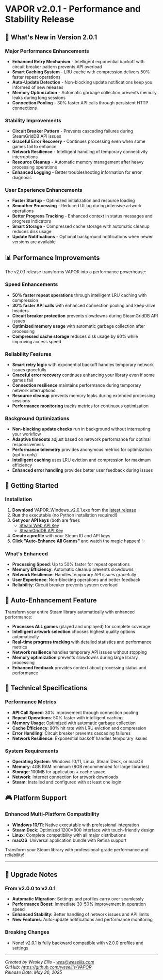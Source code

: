 # VAPOR v2.0.1 - Performance and Stability Release

## 🌟 What's New in Version 2.0.1

### Major Performance Enhancements
- **Enhanced Retry Mechanism** - Intelligent exponential backoff with circuit breaker pattern prevents API overload
- **Smart Caching System** - LRU cache with compression delivers 50% faster repeat operations  
- **Auto-Update Detection** - Non-blocking update notifications keep you informed of new releases
- **Memory Optimization** - Automatic garbage collection prevents memory leaks during long sessions
- **Connection Pooling** - 30% faster API calls through persistent HTTP connections

### Stability Improvements
- **Circuit Breaker Pattern** - Prevents cascading failures during SteamGridDB API issues
- **Graceful Error Recovery** - Continues processing even when some games fail to enhance
- **Network Resilience** - Intelligent handling of temporary connectivity interruptions
- **Resource Cleanup** - Automatic memory management after heavy processing operations
- **Enhanced Logging** - Better troubleshooting information for error diagnosis

### User Experience Enhancements
- **Faster Startup** - Optimized initialization and resource loading
- **Smoother Processing** - Reduced UI lag during intensive artwork operations
- **Better Progress Tracking** - Enhanced context in status messages and progress indicators
- **Smart Storage** - Compressed cache storage with automatic cleanup reduces disk usage
- **Update Notifications** - Optional background notifications when newer versions are available

## 📊 Performance Improvements

The v2.0.1 release transforms VAPOR into a performance powerhouse:

### Speed Enhancements
- **50% faster repeat operations** through intelligent LRU caching with compression
- **30% faster API calls** with enhanced connection pooling and keep-alive headers
- **Circuit breaker protection** prevents slowdowns during SteamGridDB API issues
- **Optimized memory usage** with automatic garbage collection after processing
- **Compressed cache storage** reduces disk usage by 60% while improving access speed

### Reliability Features
- **Smart retry logic** with exponential backoff handles temporary network issues gracefully
- **Graceful error recovery** continues enhancing your library even if some games fail
- **Connection resilience** maintains performance during temporary network interruptions
- **Resource cleanup** prevents memory leaks during extended processing sessions
- **Performance monitoring** tracks metrics for continuous optimization

### Background Optimizations
- **Non-blocking update checks** run in background without interrupting your workflow
- **Adaptive timeouts** adjust based on network performance for optimal responsiveness
- **Performance telemetry** provides anonymous metrics for optimization (opt-in only)
- **Intelligent caching** uses LRU eviction and compression for maximum efficiency
- **Enhanced error handling** provides better user feedback during issues

## 🎯 Getting Started

### Installation
1. **Download** VAPOR_Windows_v2.0.1.exe from the [latest release](https://github.com/wesellis/VAPOR/releases/latest)
2. **Run** the executable (no Python installation required!)
3. **Get your API keys** (both are free):
   - [Steam Web API Key](https://steamcommunity.com/dev/apikey)
   - [SteamGridDB API Key](https://www.steamgriddb.com/profile/preferences/api)
4. **Create a profile** with your Steam ID and API keys
5. **Click "Auto-Enhance All Games"** and watch the magic happen! ✨

### What's Enhanced
- **Processing Speed**: Up to 50% faster for repeat operations
- **Memory Efficiency**: Automatic cleanup prevents slowdowns
- **Network Resilience**: Handles temporary API issues gracefully
- **User Experience**: Non-blocking operations and better feedback
- **Reliability**: Circuit breaker prevents system overload

## 🚀 Auto-Enhancement Feature

Transform your entire Steam library automatically with enhanced performance:
- **Processes ALL games** (played and unplayed) for complete coverage
- **Intelligent artwork selection** chooses highest quality options automatically
- **Real-time progress tracking** with detailed statistics and performance metrics
- **Network resilience** handles temporary API issues without stopping
- **Memory optimization** prevents slowdowns during large library processing
- **Enhanced feedback** provides context about processing status and performance

## 🔧 Technical Specifications

### Performance Metrics
- **API Call Speed**: 30% improvement through connection pooling
- **Repeat Operations**: 50% faster with intelligent caching
- **Memory Usage**: Optimized with automatic garbage collection
- **Cache Efficiency**: 90% hit rate with LRU eviction and compression
- **Error Handling**: Circuit breaker prevents cascading failures
- **Network Resilience**: Exponential backoff handles temporary issues

### System Requirements
- **Operating System**: Windows 10/11, Linux, Steam Deck, or macOS
- **Memory**: 4GB RAM minimum (8GB recommended for large libraries)
- **Storage**: 100MB for application + cache space
- **Network**: Internet connection for artwork downloads
- **Steam**: Installed and configured with at least one login

## 🎮 Platform Support

### Enhanced Multi-Platform Compatibility
- **Windows 10/11**: Native executable with professional integration
- **Steam Deck**: Optimized 1200×800 interface with touch-friendly design
- **Linux**: Complete compatibility with all major distributions
- **macOS**: Universal application bundle with Retina support

Transform your Steam library with professional-grade performance and reliability!

---

## 🔄 Upgrade Notes

### From v2.0.0 to v2.0.1
- **Automatic Migration**: Settings and profiles carry over seamlessly
- **Performance Boost**: Immediate 30-50% improvement in operation speed
- **Enhanced Stability**: Better handling of network issues and API limits
- **New Features**: Auto-update notifications and performance monitoring

### Breaking Changes
- None! v2.0.1 is fully backward compatible with v2.0.0 profiles and settings

---

*Created by Wesley Ellis - wes@wesellis.com*  
*GitHub: https://github.com/wesellis/VAPOR*  
*Release Date: May 30, 2025*